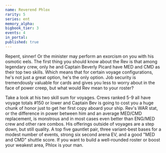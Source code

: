 ```yaml
---
name: Reverend Phlox
rarity: 5
series: ent
memory_alpha:
bigbook_tier: 3
events: 4
in_portal:
published: true
---
```


Repent, sinner! Or the minister may perform an exorcism on you with his osmotic eels. The first thing you should know about the Rev is that among legendary crew, only he and Captain Beverly Picard have MED and CMD as their top two skills. Which means that for certain voyage configurations, he's not just a great option, he's the only option. Job security is tremendously valuable for cards and gives you less to worry about in the face of power creep, but what would Rev mean to your roster?

Take a look at his two skill sum for voyages. Crews ranked 5-9 all have voyage totals #150 or lower and Captain Bev is going to cost you a huge chunk of honor just to get her first copy aboard your ship. Rev's WAR stat, or the difference in power between him and an average MED/CMD replacement, is monstrous and in most cases even better than ENG/MED crew and other rare combos. His offerings outside of voyages are a step down, but still quality. A top five gauntlet pair, three variant-best bases for a modest number of events, strong six second arena EV, and a good "MED and CMD" shuttle score. If you want to build a well-rounded roster or boost your weakest area, Phlox is your man.
